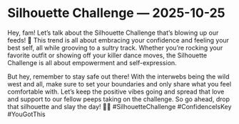 # Silhouette Challenge — 2025-10-25

Hey, fam! Let’s talk about the Silhouette Challenge that’s blowing up our feeds! 🌟 This trend is all about embracing your confidence and feeling your best self, all while grooving to a sultry track. Whether you’re rocking your favorite outfit or showing off your killer dance moves, the Silhouette Challenge is all about empowerment and self-expression. 

But hey, remember to stay safe out there! With the interwebs being the wild west and all, make sure to set your boundaries and only share what you feel comfortable with. Let’s keep the positive vibes going and spread that love and support to our fellow peeps taking on the challenge. So go ahead, drop that silhouette and slay the day! 💃🔥 #SilhouetteChallenge #ConfidenceIsKey #YouGotThis